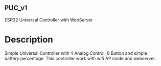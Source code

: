 ## PUC_v1
ESP32 Universal Controller with WebServer

# Description
Simple Universal Controller with 4 Analog Control, 8 Button and simple battery percentage. This controller work with wifi AP mode and webserver.
